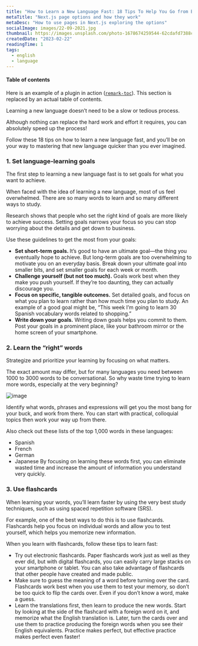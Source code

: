 ```yaml
---
title: "How to Learn a New Language Fast: 18 Tips To Help You Go from Beginner to Fluent"
metaTitle: "Next.js page options and how they work"
metaDesc: "How to use pages in Next.js exploring the options"
socialImage: images/22-09-2021.jpg
thumbnail: https://images.unsplash.com/photo-1678674259544-62cdafd7388c?ixlib=rb-4.0.3&ixid=MnwxMjA3fDB8MHxlZGl0b3JpYWwtZmVlZHwzfHx8ZW58MHx8fHw%3D&auto=format&fit=crop&w=1600&q=60
createdDate: "2023-02-22"
readingTime: 1
tags:
  - english
  - language
---
```


#### Table of contents

Here is an example of a plugin in action
([`remark-toc`](https://github.com/remarkjs/remark-toc)).
This section is replaced by an actual table of contents.

Learning a new language doesn’t need to be a slow or tedious process.

Although nothing can replace the hard work and effort it requires, you can absolutely speed up the process!

Follow these 18 tips on how to learn a new language fast, and you’ll be on your way to mastering that new language quicker than you ever imagined.

### 1. Set language-learning goals

The first step to learning a new language fast is to set goals for what you want to achieve.

When faced with the idea of learning a new language, most of us feel overwhelmed. There are so many words to learn and so many different ways to study.

Research shows that people who set the right kind of goals are more likely to achieve success. Setting goals narrows your focus so you can stop worrying about the details and get down to business.

Use these guidelines to get the most from your goals:

- <strong>Set short-term goals. </strong> It’s good to have an ultimate goal—the thing you eventually hope to achieve. But long-term goals are too overwhelming to motivate you on an everyday basis. Break down your ultimate goal into smaller bits, and set smaller goals for each week or month.
- <strong>Challenge yourself (but not too much).</strong> Goals work best when they make you push yourself. If they’re too daunting, they can actually discourage you.
- <strong>Focus on specific, tangible outcomes.</strong> Set detailed goals, and focus on what you plan to learn rather than how much time you plan to study. An example of a good goal might be, “This week I’m going to learn 30 Spanish vocabulary words related to shopping.”
- <strong>Write down your goals.</strong> Writing down goals helps you commit to them. Post your goals in a prominent place, like your bathroom mirror or the home screen of your smartphone.

### 2. Learn the “right” words

Strategize and prioritize your learning by focusing on what matters.

The exact amount may differ, but for many languages you need between 1000 to 3000 words to be conversational. So why waste time trying to learn more words, especially at the very beginning?

![image](https://images.unsplash.com/photo-1678734190346-e5e5f67604e8?ixlib=rb-4.0.3&ixid=MnwxMjA3fDB8MHxlZGl0b3JpYWwtZmVlZHwzM3x8fGVufDB8fHx8&auto=format&fit=crop&w=800&q=60)

Identify what words, phrases and expressions will get you the most bang for your buck, and work from there. You can start with practical, colloquial topics then work your way up from there.

Also check out these lists of the top 1,000 words in these languages:

- Spanish
- French
- German
- Japanese
  By focusing on learning these words first, you can eliminate wasted time and increase the amount of information you understand very quickly.

### 3. Use flashcards

When learning your words, you’ll learn faster by using the very best study techniques, such as using spaced repetition software (SRS).

For example, one of the best ways to do this is to use flashcards. Flashcards help you focus on individual words and allow you to test yourself, which helps you memorize new information.

When you learn with flashcards, follow these tips to learn fast:

- Try out electronic flashcards. Paper flashcards work just as well as they ever did, but with digital flashcards, you can easily carry large stacks on your smartphone or tablet. You can also take advantage of flashcards that other people have created and made public.
- Make sure to guess the meaning of a word before turning over the card. Flashcards work best when you use them to test your memory, so don’t be too quick to flip the cards over. Even if you don’t know a word, make a guess.
- Learn the translations first, then learn to produce the new words. Start by looking at the side of the flashcard with a foreign word on it, and memorize what the English translation is. Later, turn the cards over and use them to practice producing the foreign words when you see their English equivalents.
  Practice makes perfect, but effective practice makes perfect even faster!
